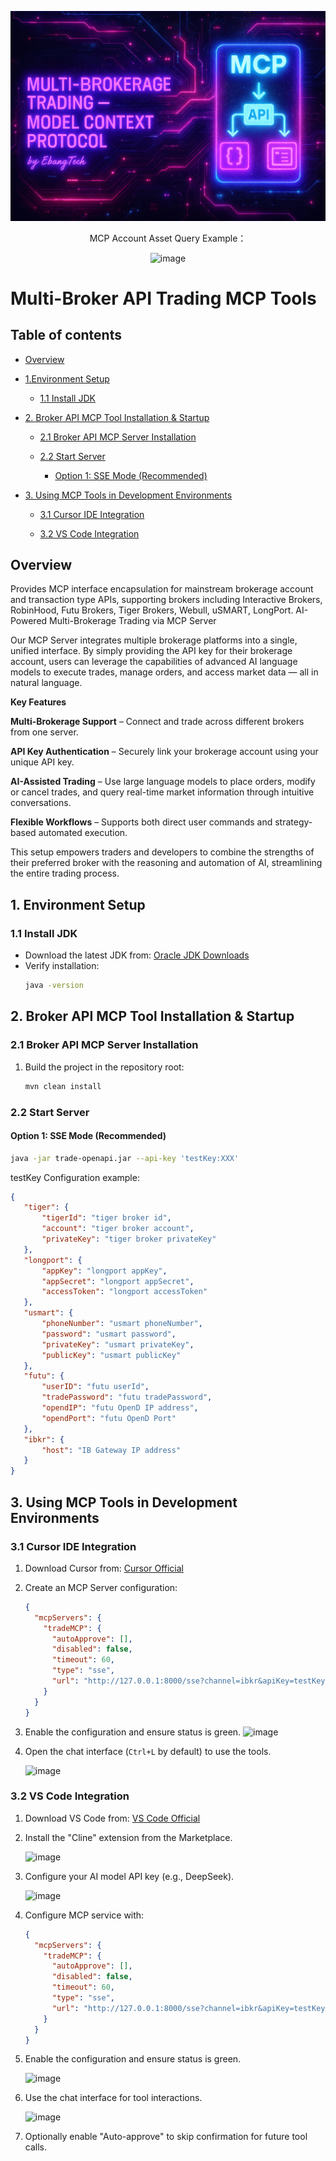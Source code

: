 <div align="center">
  
![image](https://github.com/goCyberTrade/ibkr_trade_mcp/blob/main/pics/multitrade.png)

MCP Account Asset Query Example：

![image](https://github.com/goCyberTrade/ibkr_trade_mcp/blob/main/pics/cursor.gif)

</div>

# Multi-Broker API Trading MCP Tools

## Table of contents
- [Overview](https://github.com/goCyberTrade/broker_api_mcp/blob/main/README.md#overview)

- [1.Environment Setup](https://github.com/goCyberTrade/broker_api_mcp/blob/main/README.md#1-environment-setup)

  - [1.1 Install JDK](https://github.com/goCyberTrade/broker_api_mcp/blob/main/README.md#11-install-jdk)
  
- [2. Broker API MCP Tool Installation & Startup](https://github.com/goCyberTrade/broker_api_mcp/blob/main/README.md#2-broker-api-mcp-tool-installation--startup)

  - [2.1 Broker API MCP Server Installation](https://github.com/goCyberTrade/broker_api_mcp/blob/main/README.md#21-broker-api-mcp-server-installation)
  
  - [2.2 Start Server](https://github.com/goCyberTrade/broker_api_mcp/blob/main/README.md#22-start-server)
    - [Option 1: SSE Mode (Recommended)](https://github.com/goCyberTrade/broker_api_mcp/blob/main/README.md#option-1-sse-mode-recommended)
  
    
- [3. Using MCP Tools in Development Environments](https://github.com/goCyberTrade/broker_api_mcp/blob/main/README.md#3-using-mcp-tools-in-development-environments)

  - [3.1 Cursor IDE Integration](https://github.com/goCyberTrade/broker_api_mcp/blob/main/README.md#31-cursor-ide-integration)
  
  - [3.2 VS Code Integration](https://github.com/goCyberTrade/broker_api_mcp/blob/main/README.md#32-vs-code-integration)

## Overview
Provides MCP interface encapsulation for mainstream brokerage account and transaction type APIs, supporting brokers including Interactive Brokers, RobinHood, Futu Brokers, Tiger Brokers, Webull, uSMART, LongPort.
AI-Powered Multi-Brokerage Trading via MCP Server

Our MCP Server integrates multiple brokerage platforms into a single, unified interface. By simply providing the API key for their brokerage account, users can leverage the capabilities of advanced AI language models to execute trades, manage orders, and access market data — all in natural language.

**Key Features**

**Multi-Brokerage Support** – Connect and trade across different brokers from one server.

**API Key Authentication** – Securely link your brokerage account using your unique API key.

**AI-Assisted Trading** – Use large language models to place orders, modify or cancel trades, and query real-time market information through intuitive conversations.

**Flexible Workflows** – Supports both direct user commands and strategy-based automated execution.

This setup empowers traders and developers to combine the strengths of their preferred broker with the reasoning and automation of AI, streamlining the entire trading process.


## 1. Environment Setup

### 1.1 Install JDK
- Download the latest JDK from: [Oracle JDK Downloads](https://www.oracle.com/java/technologies/downloads/#java17)
- Verify installation:
  ```bash
  java -version
  ```


## 2. Broker API MCP Tool Installation & Startup

### 2.1 Broker API MCP Server Installation
1. Build the project in the repository root:
   ```bash
   mvn clean install

### 2.2 Start Server
#### Option 1: SSE Mode (Recommended)
```bash
java -jar trade-openapi.jar --api-key 'testKey:XXX'
```
testKey Configuration example:
   ```json
   {
      "tiger": {
          "tigerId": "tiger broker id",
          "account": "tiger broker account",
          "privateKey": "tiger broker privateKey"
      },
      "longport": {
          "appKey": "longport appKey",
          "appSecret": "longport appSecret",
          "accessToken": "longport accessToken"
      },
      "usmart": {
          "phoneNumber": "usmart phoneNumber",
          "password": "usmart password",
          "privateKey": "usmart privateKey",
          "publicKey": "usmart publicKey"
      },
      "futu": {
          "userID": "futu userId",
          "tradePassword": "futu tradePassword",
          "opendIP": "futu OpenD IP address",
          "opendPort": "futu OpenD Port"
      },
      "ibkr": {
          "host": "IB Gateway IP address"
      }
  }
   ```

## 3. Using MCP Tools in Development Environments

### 3.1 Cursor IDE Integration
1. Download Cursor from: [Cursor Official](https://www.cursor.com/cn)
2. Create an MCP Server configuration:
   ```json
   {
     "mcpServers": {
       "tradeMCP": {
         "autoApprove": [],
         "disabled": false,
         "timeout": 60,
         "type": "sse",
         "url": "http://127.0.0.1:8000/sse?channel=ibkr&apiKey=testKey"
       }
     }
   }
   ```
3. Enable the configuration and ensure status is green.
   ![image](https://github.com/goCyberTrade/ibkr_trade_mcp/blob/main/pics/cursor_tools.png)
4. Open the chat interface (`Ctrl+L` by default) to use the tools.

   ![image](https://github.com/goCyberTrade/ibkr_trade_mcp/blob/main/pics/cursor.gif)

### 3.2 VS Code Integration
1. Download VS Code from: [VS Code Official](https://code.visualstudio.com/)
2. Install the "Cline" extension from the Marketplace.
   
   ![image](https://github.com/goCyberTrade/ibkr_trade_mcp/blob/main/pics/vs_cline.png)
4. Configure your AI model API key (e.g., DeepSeek).
   
   ![image](https://github.com/goCyberTrade/ibkr_trade_mcp/blob/main/pics/vs_model.png)
6. Configure MCP service with:
   ```json
   {
     "mcpServers": {
       "tradeMCP": {
         "autoApprove": [],
         "disabled": false,
         "timeout": 60,
         "type": "sse",
         "url": "http://127.0.0.1:8000/sse?channel=ibkr&apiKey=testKey"
       }
     }
   }
   ```
7. Enable the configuration and ensure status is green.
   
   ![image](https://github.com/goCyberTrade/ibkr_trade_mcp/blob/main/pics/vs_tools.png)
9. Use the chat interface for tool interactions.
    
   ![image](https://github.com/goCyberTrade/ibkr_trade_mcp/blob/main/pics/vs_test.gif)
11. Optionally enable "Auto-approve" to skip confirmation for future tool calls.

